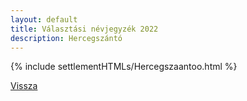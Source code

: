 ```yaml
---
layout: default
title: Választási névjegyzék 2022
description: Hercegszántó
---
```


{% include settlementHTMLs/Hercegszaantoo.html %}

[Vissza](../)